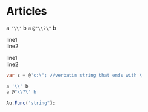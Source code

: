 # Articles

a `'\\'` b
a `@"\\?\"` b

line1  
line2

line1\
line2

```csharp
var s = @"c:\"; //verbatim string that ends with \
```

```csharp
a '\\' b
a @"\\?\" b
```

```csharp
Au.Func("string");
```
